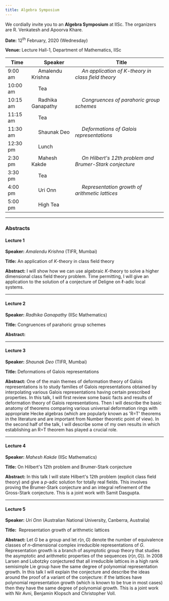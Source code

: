 ```yaml
---
title: Algebra Symposium
---
```

We cordially invite you to an __Algebra Symposium__ at IISc. The organizers are R. Venkatesh and Apoorva Khare.

__Date:__     12<sup>th</sup> February, 2020 (Wednesday)

__Venue:__  Lecture Hall-1, Department of Mathematics, IISc




Time               |   &nbsp;&nbsp;&nbsp;&nbsp; Speaker | &nbsp;&nbsp;&nbsp;&nbsp; Title
--- | --- | --- 
9:00 am  | &nbsp;&nbsp;&nbsp;&nbsp;  Amalendu Krishna | &nbsp;&nbsp;&nbsp;&nbsp; _An application of $K$-theory in class field theory_
10:00 am  | &nbsp;&nbsp;&nbsp;&nbsp;  Tea
10:15 am  | &nbsp;&nbsp;&nbsp;&nbsp;  Radhika Ganapathy  | &nbsp;&nbsp;&nbsp;&nbsp; _Congruences of parahoric group schemes_
11:15 am  | &nbsp;&nbsp;&nbsp;&nbsp;  Tea
11:30 am  | &nbsp;&nbsp;&nbsp;&nbsp;  Shaunak Deo  | &nbsp;&nbsp;&nbsp;&nbsp; _Deformations of Galois representations_
12:30 pm  | &nbsp;&nbsp;&nbsp;&nbsp;  Lunch
2:30 pm  | &nbsp;&nbsp;&nbsp;&nbsp;  Mahesh Kakde  | &nbsp;&nbsp;&nbsp;&nbsp; _On Hilbert's 12th problem and Brumer-Stark conjecture_
3:30 pm  | &nbsp;&nbsp;&nbsp;&nbsp;  Tea
4:00 pm  | &nbsp;&nbsp;&nbsp;&nbsp;  Uri Onn | &nbsp;&nbsp;&nbsp;&nbsp; _Representation growth of arithmetic lattices_
5:00 pm  | &nbsp;&nbsp;&nbsp;&nbsp; High Tea

---

### Abstracts

#### Lecture 1 ​

__Speaker:__ _Amalendu Krishna_ (TIFR, Mumbai)

__Title:__ An application of $K$-theory in class field theory

__Abstract:__ I will show how we can use algebraic $K$-theory to solve a higher dimensional class field theory problem. Time permitting, I will give an application to the solution of a conjecture of Deligne on $\ell$-adic local systems.

---

#### Lecture 2​

__Speaker:__ _Radhika Ganapathy_ (IISc Mathematics)

__Title:__ Congruences of parahoric group schemes

__Abstract:__ 

---

#### Lecture 3​

__Speaker:__ _Shaunak Deo_ (TIFR, Mumbai)

__Title:__ Deformations of Galois representations

__Abstract:__ One of the main themes of deformation theory of Galois representations is to study families of Galois representations obtained by interpolating various Galois representations having certain prescribed properties. In this talk, I will first review some basic facts and results of deformation theory of Galois representations. Then I will describe the basic anatomy of theorems comparing various universal deformation rings with appropriate Hecke algebras (which are popularly known as 'R=T' theorems in the literature and are important from Number theoretic point of view). In the second half of the talk, I will describe some of my own results in which establishing an R=T theorem has played a crucial role.

---

#### Lecture 4​

__Speaker:__ _Mahesh Kakde_ (IISc Mathematics)

__Title:__ On Hilbert's 12th problem and Brumer-Stark conjecture

__Abstract:__ In this talk I will state Hilbert's 12th problem (explicit class field theory) and give a $p$-adic solution for totally real fields. This involves proving the Brumer-Stark conjecture and an integral refinement of the Gross-Stark conjecture. This is a joint work with Samit Dasgupta. 

---

#### Lecture 5​

__Speaker:__ _Uri Onn_ (Australian National University, Canberra, Australia)

__Title:__ ​ Representation growth of arithmetic lattices

__Abstract:__ Let $G$ be a group and let $r(n,G)$ denote the number of equivalence classes of $n$-dimensional complex irreducible representations of $G$. Representation growth is a branch of asymptotic group theory that studies the asymptotic and arithmetic properties of the sequences $(r(n,G))$. In 2008 Larsen and Lubotzky conjectured that all irreducible lattices in a high rank semisimple Lie group have the same degree of polynomial representation growth. In this talk I will explain the conjecture and describe the ideas around the proof of a variant of the conjecture: if the lattices have polynomial representation growth (which is known to be true in most cases) then they have the same degree of polynomial growth. This is a joint work with Nir Avni, Benjamin Klopsch and Christopher Voll.

